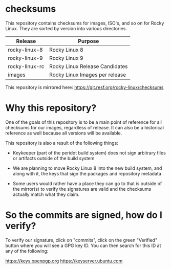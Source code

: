 # checksums

This repository contains checksums for images, ISO's, and so on for Rocky Linux.
They are sorted by version into various directories.

| Release            | Purpose                        |
|--------------------|--------------------------------|
| rocky-linux-8      | Rocky Linux 8                  |
| rocky-linux-9      | Rocky Linux 9                  |
| rocky-linux-rc     | Rocky Linux Release Candidates |
| images             | Rocky Linux Images per release |

This repository is mirrored here: https://git.resf.org/rocky-linux/checksums

# Why this repository?

One of the goals of this repository is to be a main point of reference for all
checksums for our images, regardless of release. It can also be a historical
reference as well because all versions will be available.

This repository is also a result of the following things:

* Keykeeper (part of the peridot build system) does not sign arbitrary files
or artifacts outside of the build system

* We are planning to move Rocky Linux 8 into the new build system, and along
with it, the keys that sign the packages and repository metadata

* Some users would rather have a place they can go to that is outside of the
mirror(s) to verify the signatures are valid and the checksums actually match
what they claim.

# So the commits are signed, how do I verify?

To verify our signature, click on "commits", click on the green "Verified"
button where you will see a GPG key ID. You can then search for this ID at
any of the following:

https://keys.openpgp.org
https://keyserver.ubuntu.com
